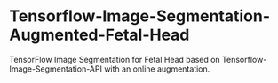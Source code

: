 # Tensorflow-Image-Segmentation-Augmented-Fetal-Head
TensorFlow Image Segmentation for Fetal Head based on Tensorflow-Image-Segmentation-API with an online augmentation.
